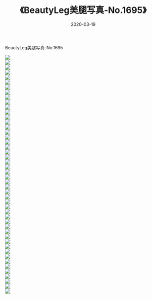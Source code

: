 ﻿---
layout: post
title:  《BeautyLeg美腿写真-No.1695》
date:   2020-03-19
img: http://img.660000.xyz/Sharelink/网络美图/2020/BeautyLeg美腿写真-No.1695/000.jpg
categories: [美女, 清纯, 唯美]
---

BeautyLeg美腿写真-No.1695

  ![](http://img.660000.xyz/Sharelink/网络美图/2020/BeautyLeg美腿写真-No.1695/001.jpg) <br> ![](http://img.660000.xyz/Sharelink/网络美图/2020/BeautyLeg美腿写真-No.1695/002.jpg) <br> ![](http://img.660000.xyz/Sharelink/网络美图/2020/BeautyLeg美腿写真-No.1695/003.jpg) <br> ![](http://img.660000.xyz/Sharelink/网络美图/2020/BeautyLeg美腿写真-No.1695/004.jpg) <br> ![](http://img.660000.xyz/Sharelink/网络美图/2020/BeautyLeg美腿写真-No.1695/005.jpg) <br> ![](http://img.660000.xyz/Sharelink/网络美图/2020/BeautyLeg美腿写真-No.1695/006.jpg) <br> ![](http://img.660000.xyz/Sharelink/网络美图/2020/BeautyLeg美腿写真-No.1695/007.jpg) <br> ![](http://img.660000.xyz/Sharelink/网络美图/2020/BeautyLeg美腿写真-No.1695/008.jpg) <br> ![](http://img.660000.xyz/Sharelink/网络美图/2020/BeautyLeg美腿写真-No.1695/009.jpg) <br> ![](http://img.660000.xyz/Sharelink/网络美图/2020/BeautyLeg美腿写真-No.1695/010.jpg) <br> ![](http://img.660000.xyz/Sharelink/网络美图/2020/BeautyLeg美腿写真-No.1695/011.jpg) <br> ![](http://img.660000.xyz/Sharelink/网络美图/2020/BeautyLeg美腿写真-No.1695/012.jpg) <br> ![](http://img.660000.xyz/Sharelink/网络美图/2020/BeautyLeg美腿写真-No.1695/013.jpg) <br> ![](http://img.660000.xyz/Sharelink/网络美图/2020/BeautyLeg美腿写真-No.1695/014.jpg) <br> ![](http://img.660000.xyz/Sharelink/网络美图/2020/BeautyLeg美腿写真-No.1695/015.jpg) <br> ![](http://img.660000.xyz/Sharelink/网络美图/2020/BeautyLeg美腿写真-No.1695/016.jpg) <br> ![](http://img.660000.xyz/Sharelink/网络美图/2020/BeautyLeg美腿写真-No.1695/017.jpg) <br> ![](http://img.660000.xyz/Sharelink/网络美图/2020/BeautyLeg美腿写真-No.1695/018.jpg) <br> ![](http://img.660000.xyz/Sharelink/网络美图/2020/BeautyLeg美腿写真-No.1695/019.jpg) <br> ![](http://img.660000.xyz/Sharelink/网络美图/2020/BeautyLeg美腿写真-No.1695/020.jpg) <br> ![](http://img.660000.xyz/Sharelink/网络美图/2020/BeautyLeg美腿写真-No.1695/021.jpg) <br> ![](http://img.660000.xyz/Sharelink/网络美图/2020/BeautyLeg美腿写真-No.1695/022.jpg) <br> ![](http://img.660000.xyz/Sharelink/网络美图/2020/BeautyLeg美腿写真-No.1695/023.jpg) <br> ![](http://img.660000.xyz/Sharelink/网络美图/2020/BeautyLeg美腿写真-No.1695/024.jpg) <br> ![](http://img.660000.xyz/Sharelink/网络美图/2020/BeautyLeg美腿写真-No.1695/025.jpg) <br> ![](http://img.660000.xyz/Sharelink/网络美图/2020/BeautyLeg美腿写真-No.1695/026.jpg) <br> ![](http://img.660000.xyz/Sharelink/网络美图/2020/BeautyLeg美腿写真-No.1695/027.jpg) <br> ![](http://img.660000.xyz/Sharelink/网络美图/2020/BeautyLeg美腿写真-No.1695/028.jpg) <br> ![](http://img.660000.xyz/Sharelink/网络美图/2020/BeautyLeg美腿写真-No.1695/029.jpg) <br> ![](http://img.660000.xyz/Sharelink/网络美图/2020/BeautyLeg美腿写真-No.1695/030.jpg) <br> ![](http://img.660000.xyz/Sharelink/网络美图/2020/BeautyLeg美腿写真-No.1695/031.jpg) <br> ![](http://img.660000.xyz/Sharelink/网络美图/2020/BeautyLeg美腿写真-No.1695/032.jpg) <br> ![](http://img.660000.xyz/Sharelink/网络美图/2020/BeautyLeg美腿写真-No.1695/033.jpg) <br> ![](http://img.660000.xyz/Sharelink/网络美图/2020/BeautyLeg美腿写真-No.1695/034.jpg) <br> ![](http://img.660000.xyz/Sharelink/网络美图/2020/BeautyLeg美腿写真-No.1695/035.jpg) <br> ![](http://img.660000.xyz/Sharelink/网络美图/2020/BeautyLeg美腿写真-No.1695/036.jpg) <br> ![](http://img.660000.xyz/Sharelink/网络美图/2020/BeautyLeg美腿写真-No.1695/037.jpg) <br> ![](http://img.660000.xyz/Sharelink/网络美图/2020/BeautyLeg美腿写真-No.1695/038.jpg) <br> ![](http://img.660000.xyz/Sharelink/网络美图/2020/BeautyLeg美腿写真-No.1695/039.jpg) <br> ![](http://img.660000.xyz/Sharelink/网络美图/2020/BeautyLeg美腿写真-No.1695/040.jpg) <br> ![](http://img.660000.xyz/Sharelink/网络美图/2020/BeautyLeg美腿写真-No.1695/041.jpg) <br> ![](http://img.660000.xyz/Sharelink/网络美图/2020/BeautyLeg美腿写真-No.1695/042.jpg) <br> ![](http://img.660000.xyz/Sharelink/网络美图/2020/BeautyLeg美腿写真-No.1695/043.jpg) <br> ![](http://img.660000.xyz/Sharelink/网络美图/2020/BeautyLeg美腿写真-No.1695/044.jpg) <br> ![](http://img.660000.xyz/Sharelink/网络美图/2020/BeautyLeg美腿写真-No.1695/045.jpg) <br> ![](http://img.660000.xyz/Sharelink/网络美图/2020/BeautyLeg美腿写真-No.1695/046.jpg) <br> ![](http://img.660000.xyz/Sharelink/网络美图/2020/BeautyLeg美腿写真-No.1695/047.jpg) <br> ![](http://img.660000.xyz/Sharelink/网络美图/2020/BeautyLeg美腿写真-No.1695/048.jpg) <br>